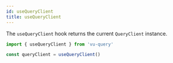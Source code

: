 ```yaml
---
id: useQueryClient
title: useQueryClient
---
```


The `useQueryClient` hook returns the current `QueryClient` instance.

```js
import { useQueryClient } from 'vu-query'

const queryClient = useQueryClient()
```

